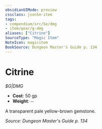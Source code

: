 ```yaml
---
obsidianUIMode: preview
cssclass: json5e-item
tags:
- compendium/src/5e/dmg
- item/gear/g-dmg
aliases: ["Citrine"]
SourceType: "Magic Item"
NoteIcon: magicitem
BookSource: Dungeon Master's Guide p. 134
---
```

# Citrine
*$G|DMG*  

- **Cost**: 50 gp
- **Weight**: ⏤

A transparent pale yellow-brown gemstone.

*Source: Dungeon Master's Guide p. 134*